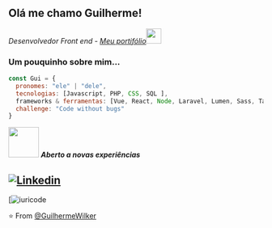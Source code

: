 

<h2> Olá me chamo Guilherme!</h2>
<p><em>Desenvolvedor Front end - <a href="https://wilkerguilherme.netlify.app/">Meu portifólio</a><img src="https://media.giphy.com/media/WUlplcMpOCEmTGBtBW/giphy.gif" width="30">
</br> <!--Developer Consultant at <a href="https://www.thoughtworks.com">ThoughtWorks</a>--> 
</em></p>

### Um pouquinho sobre mim...  

```javascript
const Gui = {
  pronomes: "ele" | "dele",
  tecnologias: [Javascript, PHP, CSS, SQL ],
  frameworks & ferramentas: [Vue, React, Node, Laravel, Lumen, Sass, Tailwind, MongoDB, MySQL],
  challenge: "Code without bugs"
}
```

<img src="https://media.giphy.com/media/LnQjpWaON8nhr21vNW/giphy.gif" width="60"> <em><b>Aberto a novas experiências</b> </em>


[![Linkedin](https://img.shields.io/badge/LinkedIn-0077B5?style=for-the-badge&logo=linkedin&logoColor=white)](https://www.linkedin.com/in/guilherme-wilker-3a8294189/)
---
[![iuricode](https://github-readme-stats.vercel.app/api/top-langs/?username=GuilhermeWilker&hide=html&layout=compact&langs_count=16&theme=Gruvbox&include_all_commits)

⭐️ From [@GuilhermeWilker](https://www.linkedin.com/in/guilherme-wilker-3a8294189/)
